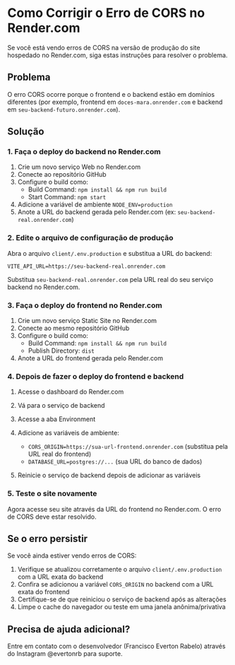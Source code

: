 # Como Corrigir o Erro de CORS no Render.com

Se você está vendo erros de CORS na versão de produção do site hospedado no Render.com, siga estas instruções para resolver o problema.

## Problema

O erro CORS ocorre porque o frontend e o backend estão em domínios diferentes (por exemplo, frontend em `doces-mara.onrender.com` e backend em `seu-backend-futuro.onrender.com`).

## Solução

### 1. Faça o deploy do backend no Render.com

1. Crie um novo serviço Web no Render.com
2. Conecte ao repositório GitHub
3. Configure o build como:
   - Build Command: `npm install && npm run build`
   - Start Command: `npm start`
4. Adicione a variável de ambiente `NODE_ENV=production`
5. Anote a URL do backend gerada pelo Render.com (ex: `seu-backend-real.onrender.com`)

### 2. Edite o arquivo de configuração de produção

Abra o arquivo `client/.env.production` e substitua a URL do backend:

```
VITE_API_URL=https://seu-backend-real.onrender.com
```

Substitua `seu-backend-real.onrender.com` pela URL real do seu serviço backend no Render.com.

### 3. Faça o deploy do frontend no Render.com

1. Crie um novo serviço Static Site no Render.com
2. Conecte ao mesmo repositório GitHub
3. Configure o build como:
   - Build Command: `npm install && npm run build`
   - Publish Directory: `dist`
4. Anote a URL do frontend gerada pelo Render.com

### 4. Depois de fazer o deploy do frontend e backend

1. Acesse o dashboard do Render.com
2. Vá para o serviço de backend
3. Acesse a aba Environment
4. Adicione as variáveis de ambiente:
   - `CORS_ORIGIN=https://sua-url-frontend.onrender.com` (substitua pela URL real do frontend)
   - `DATABASE_URL=postgres://...` (sua URL do banco de dados)

5. Reinicie o serviço de backend depois de adicionar as variáveis

### 5. Teste o site novamente

Agora acesse seu site através da URL do frontend no Render.com. O erro de CORS deve estar resolvido.

## Se o erro persistir

Se você ainda estiver vendo erros de CORS:

1. Verifique se atualizou corretamente o arquivo `client/.env.production` com a URL exata do backend
2. Confira se adicionou a variável `CORS_ORIGIN` no backend com a URL exata do frontend
3. Certifique-se de que reiniciou o serviço de backend após as alterações
4. Limpe o cache do navegador ou teste em uma janela anônima/privativa

## Precisa de ajuda adicional?

Entre em contato com o desenvolvedor (Francisco Everton Rabelo) através do Instagram @evertonrb para suporte.